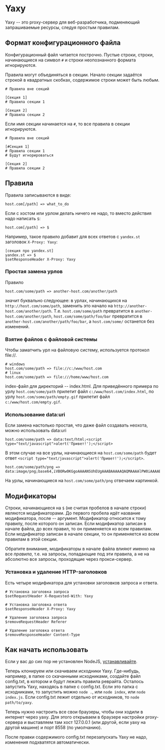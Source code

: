 # Yaxy

Yaxy -- это proxy-сервер для веб-разработчика, подменяющий запрашиваемые ресурсы, следуя простым правилам.

## Формат конфигурационного файла

Конфигурационный файл читается построчно. Пустые строки, строки, начинающиеся на символ `#` и строки неопознанного формата игнорируются.

Правила могут объединяться в секции. Начало секции задаётся строкой в квадратных скобках, содержимое строки может быть любым.

    # Правила вне секций

    [Секция 1]
    # Правила секции 1

    [Секция 2]
    # Правила секции 2

Если имя секции начинается на `#`, то все правила в секции игнорируются.

    # Правила вне секций

    [#Секция 1]
    # Правила секции 1
    # Будут игнорироваться

    [Секция 2]
    # Правила секции 2

## Правила

Правила записываются в виде:

    host.com[/path] => what_to_do
    
Если с хостом или урлом делать ничего не надо, то вместо действия надо написать `$`:

    host.com[/path] => $
    
Например, такое правило добавит для всех ответов с `yandex.st` заголовок `X-Proxy: Yaxy`:
    
    [секция про yandex.st]
    yandex.st => $
    $setResponseHeader X-Proxy: Yaxy

### Простая замена урлов

Правило

    host.com/some/path => another-host.com/another/path

значит буквально следующее: в урлах, начинающихся на `http://host.com/some/path`, заменить это начало на `http://another-host.com/another/path`. Т.е. `host.com/some/path` превратится в `another-host.com/another/path`, `host.com/some/path/foo/bar` превратится в `another-host.com/another/path/foo/bar`, а `host.com/some/` останется без изменений.

### Взятие файлов с файловой системы

Чтобы заматчить урл на файловую систему, используется протокол file://.

    # windows
    host.com/some/path => file://c:/www/host.com
    # linux
    host.com/some/path => file:///home/www/host.com

index-файл для директорий -- index.html. Для приведённого примера по урлу `host.com/some/path` прилетит файл `c:/www/host.com/index.html`, по урлу `host.com/some/path/empty.gif` прилетит файл `c:/www/host.com/empty.gif`.

### Использование data:uri

Если замена настолько простая, что даже файл создавать неохота, можно использовать data:uri

    host.com/some/path => data:text/html;<script type="text/javascript">alert('Привет!');</script>

В этом случае на все урлы, начинающиеся на `host.com/some/path` будет ответ `<script type="text/javascript">alert('Привет!');</script>`.

    host.com/some/path/png => data:image/png;base64,iVBORw0KGgoAAAANSUhEUgAAABAAAAAQAQMAAAAlPW0iAAAABlBMVEUAAAD///+l2Z/dAAAAM0lEQVR4nGP4/5/h/1+G/58ZDrAz3D/McH8yw83NDDeNGe4Ug9C9zwz3gVLMDA/A6P9/AFGGFyjOXZtQAAAAAElFTkSuQmCC

На урлы, начинающиеся на `host.com/some/path/png` отвечаем картинкой.

## Модификаторы

Строки, начинающиеся на `$` (не считая пробелов в начале строки) являются модификаторами. До первого пробела идёт название модификатора, после -- аргумент. Модификатор относится к тому правилу, после которого он записан. Если модификатор записан в начале файла, до всех правил, то он применяется ко всем правилам. Если модификатор записан в начале секции, то он применяется ко всем правилам в этой секции.

Обратите внимание, модификаторы в начале файла влияют именно на все *правила*, т.е. на запросы, попадающие под эти правила, а не на абсолютно все запросы, проходящие через прокси-сервер.

### Установка и удаление HTTP-заголовков

Есть четыре модификатора для установки заголовков запроса и ответа.

    # Установка заголовка запроса
    $setRequestHeader X-Requested-With: Yaxy

    # Установка заголовка ответа
    $setResponseHeader X-Proxy: Yaxy

    # Удаление заголовка запроса
    $removeRequestHeader Referer

    # Удаление заголовка ответа
    $removeResponseHeader Content-Type


## Как начать использовать

Если у вас до сих пор не установлен NodeJS, [устанавливайте](http://nodejs.org/).

Теперь клонируем или скачиваем исходники Yaxy. Где-нибудь, например, в папке со скачанными исходниками, создайте файл config.txt, в котором и будут лежать правила реврайта. Осталось запустить Yaxy, находясь в папке с config.txt. Если это папка с исходниками, то запустить можно `node .`, или `node index`, или `node index.js`. Если config.txt лежит отдельно от исходников, то `node path/to/yaxy`.

Теперь нужно настроить все свои браузеры, чтобы они ходили в интернет через yaxy. Для этого открываем в браузере настройки proxy-сервера и выставляем там хост 127.0.0.1 (или другой, если yaxy на другой машине) и порт 8558 (по умолчанию).

После правки содержимого config.txt перезапускать Yaxy не надо, изменения подхватятся автоматически.
